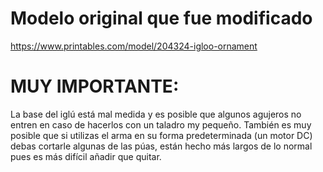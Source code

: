# Modelo original que fue modificado
https://www.printables.com/model/204324-igloo-ornament

# MUY IMPORTANTE:
La base del iglú está mal medida y es posible que algunos agujeros no entren en caso de hacerlos con un taladro my pequeño. También es muy posible que si utilizas el arma en su forma predeterminada (un motor DC) debas cortarle algunas de las púas, están hecho más largos de lo normal pues es más difícil añadir que quitar.
